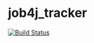 # job4j_tracker
[![Build Status](https://travis-ci.com/tokaretin/job4j_tracker.svg?branch=master)](https://travis-ci.com/tokaretin/job4j_tracker)
